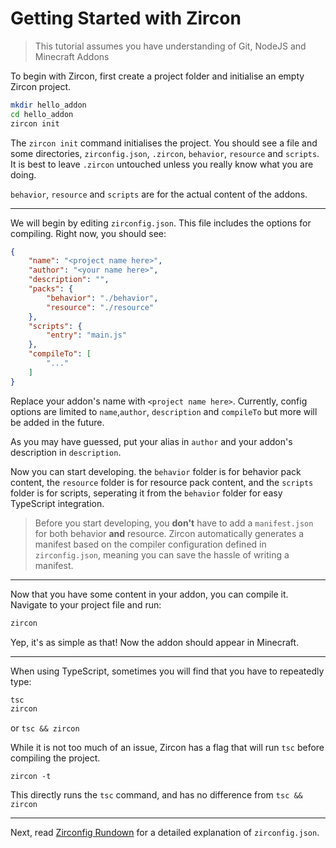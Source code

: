 # Getting Started with Zircon

> This tutorial assumes you have understanding of Git, NodeJS and Minecraft Addons

To begin with Zircon, first create a project folder and initialise an empty Zircon project.
```sh
mkdir hello_addon
cd hello_addon
zircon init
```

The `zircon init` command initialises the project. You should see a file and some directories, `zirconfig.json`, `.zircon`, `behavior`, `resource` and `scripts`. It is best to leave `.zircon` untouched unless you really know what you are doing.

`behavior`, `resource` and `scripts` are for the actual content of the addons.

---

We will begin by editing `zirconfig.json`. This file includes the options for compiling. Right now, you should see:
```json
{
    "name": "<project name here>",
	"author": "<your name here>",
    "description": "",
	"packs": {
		"behavior": "./behavior",
		"resource": "./resource"
	},
    "scripts": {
        "entry": "main.js"
    },
    "compileTo": [
		"..."
	]
}
```
Replace your addon's name with `<project name here>`. Currently, config options are limited to `name`,`author`, `description` and `compileTo` but more will be added in the future.

As you may have guessed, put your alias in `author` and your addon's description in `description`.

Now you can start developing. the `behavior` folder is for behavior pack content, the `resource` folder is for resource pack content, and the `scripts` folder is for scripts, seperating it from the `behavior` folder for easy TypeScript integration.

> Before you start developing, you **don't** have to add a `manifest.json` for both behavior **and** resource. Zircon automatically generates a manifest based on the compiler configuration defined in `zirconfig.json`, meaning you can save the hassle of writing a manifest.

---

Now that you have some content in your addon, you can compile it. Navigate to your project file and run:
```sh
zircon
```
Yep, it's as simple as that! Now the addon should appear in Minecraft.

---

When using TypeScript, sometimes you will find that you have to repeatedly type:
```sh
tsc
zircon
```

or `tsc && zircon`

While it is not too much of an issue, Zircon has a flag that will run `tsc` before compiling the project.
```
zircon -t
```

This directly runs the `tsc` command, and has no difference from `tsc && zircon`

---

Next, read [Zirconfig Rundown](./zirconfig.md) for a detailed explanation of `zirconfig.json`.